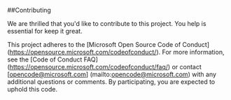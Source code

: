 ##Contributing

We are thrilled that you'd like to contribute to this project. You help is essential for keep it great.

This project adheres to the 
[Microsoft Open Source Code of Conduct] (https://opensource.microsoft.com/codeofconduct/). For more information, see the [Code of Conduct FAQ] (https://opensource.microsoft.com/codeofconduct/faq/) or contact [opencode@microsoft.com] (mailto:opencode@microsoft.com) with any additional questions or comments.
By participating, you are expected to uphold this code.